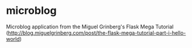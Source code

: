 # microblog
Microblog application from the Miguel Grinberg's Flask Mega Tutorial (http://blog.miguelgrinberg.com/post/the-flask-mega-tutorial-part-i-hello-world)
